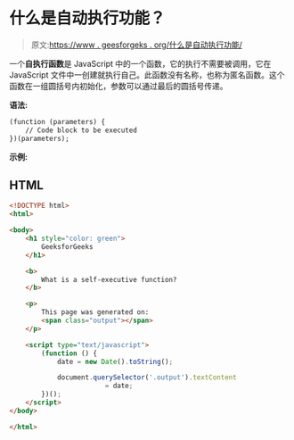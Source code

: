 # 什么是自动执行功能？

> 原文:[https://www . geesforgeks . org/什么是自动执行功能/](https://www.geeksforgeeks.org/what-is-the-self-executing-function/)

一个**自执行函数**是 JavaScript 中的一个函数，它的执行不需要被调用，它在 JavaScript 文件中一创建就执行自己。此函数没有名称，也称为匿名函数。这个函数在一组圆括号内初始化，参数可以通过最后的圆括号传递。

**语法:**

```html
(function (parameters) {
    // Code block to be executed
})(parameters);
```

**示例:**

## HTML

```html
<!DOCTYPE html>
<html>

<body>
    <h1 style="color: green">
        GeeksforGeeks
    </h1>

    <b>
        What is a self-executive function?
    </b>

    <p>
        This page was generated on: 
        <span class="output"></span>
    </p>

    <script type="text/javascript">
        (function () {
            date = new Date().toString();

            document.querySelector('.output').textContent
                        = date;
        })();
    </script>
</body>

</html>
```